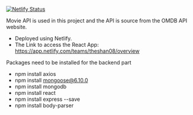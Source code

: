[![Netlify Status](https://api.netlify.com/api/v1/badges/14f1193b-c080-4221-81a3-7889070d1723/deploy-status)](https://app.netlify.com/sites/omdbapi-6003cem-theshan/deploys)

Movie API is used in this project and the API is source from the OMDB API website.

 - Deployed using Netlify. 
 - The Link  to access the React App: https://app.netlify.com/teams/theshan08/overview 


Packages need to be installed for the backend part

- npm install axios
- npm install mongoose@6.10.0
- npm install mongodb
- npm install react
- npm install express --save
- npm install body-parser
